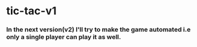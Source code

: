 # tic-tac-v1

### In the next version(v2) I'll try to make the game automated i.e only a single player can play it as well.
